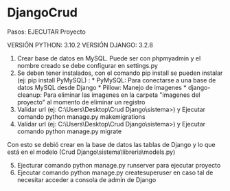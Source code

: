 # DjangoCrud

Pasos: EJECUTAR Proyecto

VERSIÓN PYTHON: 3.10.2
VERSIÓN DJANGO: 3.2.8

1. Crear base de datos en MySQL. Puede ser con phpmyadmin y el nombre creado se debe configurar en settings.py
2. Se deben tener instalados, con el comando pip install se pueden instalar (ej: pip install PyMySQL) :
        * PyMySQL: Para conectarse a una base de datos MySQL desde Django
        * Pillow: Manejo de imagenes 
        * django-cleanup: Para eliminar las imagenes en la carpeta "imagenes del proyecto" al momento de eliminar un registro
3. Validar url (ej: C:\Users\Desktop\Crud Django\sistema>) y Ejecutar comando python manage.py makemigrations
4. Validar url (ej: C:\Users\Desktop\Crud Django\sistema>) y Ejecutar comando python manage.py migrate

Con esto se debió crear en la base de datos las tablas de Django y lo que está en el modelo (Crud Django\sistema\libreria\models.py)

5. Ejecturar comando python manage.py runserver para ejecutar proyecto
6. Ejecutar comando python manage.py createsuperuser en caso tal de necesitar acceder a consola de admin de Django
